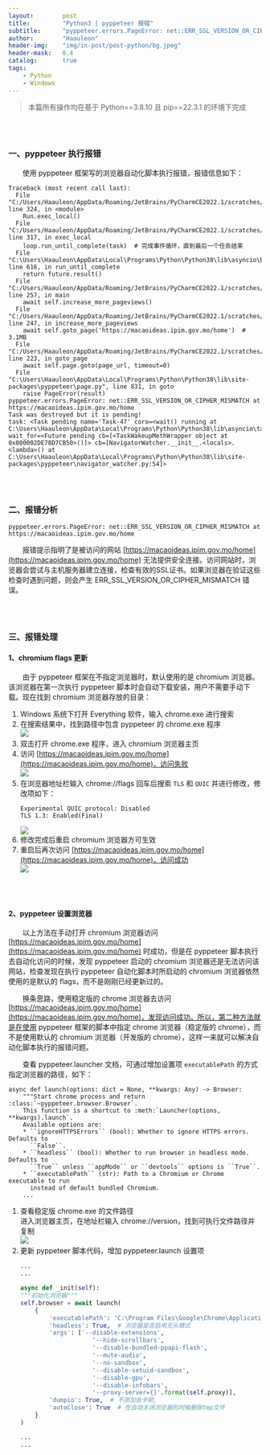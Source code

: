 ```yaml
---
layout:        post
title:         "Python3 | pyppeteer 报错"
subtitle:      "pyppeteer.errors.PageError: net::ERR_SSL_VERSION_OR_CIPHER_MISMATCH at ..."
author:        "Haauleon"
header-img:    "img/in-post/post-python/bg.jpeg"
header-mask:   0.4
catalog:       true
tags:
    - Python
    - Windows
---
```


> 本篇所有操作均在基于 Python==3.8.10 且 pip==22.3.1 的环境下完成 

<br>
<br>


### 一、pyppeteer 执行报错
&emsp;&emsp;使用 pyppeteer 框架写的浏览器自动化脚本执行报错，报错信息如下：     
```
Traceback (most recent call last):
  File "C:/Users/Haauleon/AppData/Roaming/JetBrains/PyCharmCE2022.1/scratches/scratch_1.py", line 324, in <module>
    Run.exec_local()
  File "C:/Users/Haauleon/AppData/Roaming/JetBrains/PyCharmCE2022.1/scratches/scratch_1.py", line 317, in exec_local
    loop.run_until_complete(task)  # 完成事件循环，直到最后一个任务结束
  File "C:\Users\Haauleon\AppData\Local\Programs\Python\Python38\lib\asyncio\base_events.py", line 616, in run_until_complete
    return future.result()
  File "C:/Users/Haauleon/AppData/Roaming/JetBrains/PyCharmCE2022.1/scratches/scratch_1.py", line 257, in main
    await self.increase_more_pageviews()
  File "C:/Users/Haauleon/AppData/Roaming/JetBrains/PyCharmCE2022.1/scratches/scratch_1.py", line 247, in increase_more_pageviews
    await self.goto_page('https://macaoideas.ipim.gov.mo/home')  # 3.1MB
  File "C:/Users/Haauleon/AppData/Roaming/JetBrains/PyCharmCE2022.1/scratches/scratch_1.py", line 223, in goto_page
    await self.page.goto(page_url, timeout=0)
  File "C:\Users\Haauleon\AppData\Local\Programs\Python\Python38\lib\site-packages\pyppeteer\page.py", line 831, in goto
    raise PageError(result)
pyppeteer.errors.PageError: net::ERR_SSL_VERSION_OR_CIPHER_MISMATCH at https://macaoideas.ipim.gov.mo/home
Task was destroyed but it is pending!
task: <Task pending name='Task-47' coro=<wait() running at C:\Users\Haauleon\AppData\Local\Programs\Python\Python38\lib\asyncio\tasks.py:426> wait_for=<Future pending cb=[<TaskWakeupMethWrapper object at 0x000002DE78D7CB50>()]> cb=[NavigatorWatcher.__init__.<locals>.<lambda>() at C:\Users\Haauleon\AppData\Local\Programs\Python\Python38\lib\site-packages\pyppeteer\navigator_watcher.py:54]>
```

<br>
<br>

### 二、报错分析
```
pyppeteer.errors.PageError: net::ERR_SSL_VERSION_OR_CIPHER_MISMATCH at https://macaoideas.ipim.gov.mo/home
```
&emsp;&emsp;报错提示指明了是被访问的网站 [https://macaoideas.ipim.gov.mo/home](https://macaoideas.ipim.gov.mo/home) 无法提供安全连接。访问网站时，浏览器会尝试与主机服务器建立连接，检查有效的SSL证书。如果浏览器在验证这些检查时遇到问题，则会产生 ERR_SSL_VERSION_OR_CIPHER_MISMATCH 错误。        

<br>
<br>

### 三、报错处理
#### 1、chromium flags 更新
&emsp;&emsp;由于 pyppeteer 框架在不指定浏览器时，默认使用的是 chromium 浏览器。该浏览器在第一次执行 pyppeteer 脚本时会自动下载安装，用户不需要手动下载。现在找到 chromium 浏览器存放的目录：     

1. Windows 系统下打开 Everything 软件，输入 chrome.exe 进行搜索        
2. 在搜索结果中，找到路径中包含 pyppeteer 的 chrome.exe 程序      
    ![](\img\in-post\post-python\2022-11-30-python-pyppeteer-error-1.jpg)
3. 双击打开 chrome.exe 程序，进入 chromium 浏览器主页      
4. 访问 [https://macaoideas.ipim.gov.mo/home](https://macaoideas.ipim.gov.mo/home)，访问失败      
    ![](\img\in-post\post-python\2022-11-30-python-pyppeteer-error-2.jpg)
5. 在浏览器地址栏输入 chrome://flags 回车后搜索 `TLS` 和 `QUIC` 并进行修改，修改项如下：    
    ```
    Experimental QUIC protocol: Disabled
    TLS 1.3: Enabled(Final)
    ```
    ![](\img\in-post\post-python\2022-11-30-python-pyppeteer-error-3.jpg)
6. 修改完成后重启 chromium 浏览器方可生效     
7. 重启后再次访问 [https://macaoideas.ipim.gov.mo/home](https://macaoideas.ipim.gov.mo/home)，访问成功      
    ![](\img\in-post\post-python\2022-11-30-python-pyppeteer-error-4.jpg)

<br>
<br>

#### 2、pyppeteer 设置浏览器
&emsp;&emsp;以上方法在手动打开 chromium 浏览器访问 [https://macaoideas.ipim.gov.mo/home](https://macaoideas.ipim.gov.mo/home) 时成功，但是在 pyppeteer 脚本执行去自动化访问的时候，发现 pyppeteer 启动的 chromium 浏览器还是无法访问该网站，检查发现在执行 pyppeteer 自动化脚本时所启动的 chromium 浏览器依然使用的是默认的 flags，而不是刚刚已经更新过的。     

&emsp;&emsp;换条思路，使用稳定版的 chrome 浏览器去访问 [https://macaoideas.ipim.gov.mo/home](https://macaoideas.ipim.gov.mo/home)，发现访问成功。所以，第二种方法就是在使用 pyppeteer 框架的脚本中指定 chrome 浏览器（稳定版的 chrome），而不是使用默认的 chromium 浏览器（开发版的 chrome），这样一来就可以解决自动化脚本执行的报错问题。      

&emsp;&emsp;查看 pyppeteer.launcher 文档，可通过增加设置项 `executablePath` 的方式指定浏览器的路径，如下：     
```
async def launch(options: dict = None, **kwargs: Any) -> Browser:
    """Start chrome process and return :class:`~pyppeteer.browser.Browser`.
    This function is a shortcut to :meth:`Launcher(options, **kwargs).launch`.
    Available options are:
    * ``ignoreHTTPSErrors`` (bool): Whether to ignore HTTPS errors. Defaults to
      ``False``.
    * ``headless`` (bool): Whether to run browser in headless mode. Defaults to
      ``True`` unless ``appMode`` or ``devtools`` options is ``True``.
    * ``executablePath`` (str): Path to a Chromium or Chrome executable to run
      instead of default bundled Chromium.
    ...
```

1. 查看稳定版 chrome.exe 的文件路径     
    进入浏览器主页，在地址栏输入 chrome://version，找到可执行文件路径并复制        
    ![](\img\in-post\post-python\2022-11-30-python-pyppeteer-error-5.jpg)
2. 更新 pyppeteer 脚本代码，增加 pyppeteer.launch 设置项          
    ```python
    ...
    ...

    async def _init(self):
    """初始化浏览器"""
    self.browser = await launch(
        {
            'executablePath': 'C:\Program Files\Google\Chrome\Application\chrome.exe',
            'headless': True,  # 浏览器是否启用无头模式
            'args': ['--disable-extensions',
                        '--hide-scrollbars',
                        '--disable-bundled-ppapi-flash',
                        '--mute-audio',
                        '--no-sandbox',
                        '--disable-setuid-sandbox',
                        '--disable-gpu',
                        '--disable-infobars',
                        '--proxy-server={}'.format(self.proxy)],
            'dumpio': True,  # 不添加会卡顿,
            'autoClose': True  # 在自动关闭浏览器的时候删除tmp文件
        }
    )

    ...
    ...
    ```